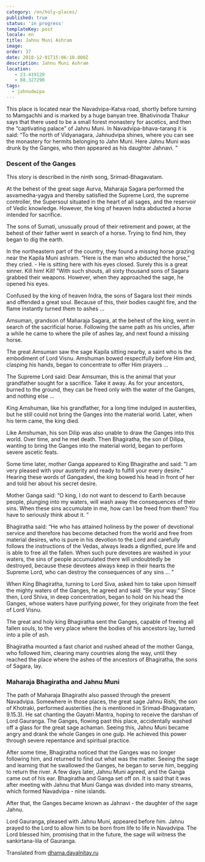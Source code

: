 ```yaml
---
category: /en/holy-places/
published: true
status: 'in progress'
templateKey: post
locale: en
title: Jahnu Muni Ashram
image:
order: 37
date: 2018-12-01T15:06:10.000Z
description: Jahnu Muni Ashram
location:
   - 23.419120
   - 88.327290
tags:
  - jahnudwipa
---
```


This place is located near the Navadvipa-Katva road, shortly before turning to Mamgachhi and is marked by a huge banyan tree. Bhativinoda Thakur says that there used to be a small forest monastery for ascetics, and then the “captivating palace” of Jahnu Muni. In Navadvipa-bhava-tarang it is said: “To the north of Vidyanagara, Jahnudvipa shines, where you can see the monastery for hermits belonging to Jahn Muni. Here Jahnu Muni was drunk by the Ganges, who then appeared as his daughter Jahnavi. "

### Descent of the Ganges
This story is described in the ninth song, Srimad-Bhagavatam.

At the behest of the great sage Aurva, Maharaja Sagara performed the asvamedha-yagya and thereby satisfied the Supreme Lord, the supreme controller, the Supersoul situated in the heart of all sages, and the reservoir of Vedic knowledge. However, the king of heaven Indra abducted a horse intended for sacrifice.

The sons of Sumati, unusually proud of their retirement and power, at the behest of their father went in search of a horse. Trying to find him, they began to dig the earth.

In the northeastern part of the country, they found a missing horse grazing near the Kapila Muni ashram. “Here is the man who abducted the horse,” they cried. - He is sitting here with his eyes closed. Surely this is a great sinner. Kill him! Kill! ”With such shouts, all sixty thousand sons of Sagara grabbed their weapons. However, when they approached the sage, he opened his eyes.

Confused by the king of heaven Indra, the sons of Sagara lost their minds and offended a great soul. Because of this, their bodies caught fire, and the flame instantly turned them to ashes ...

Amsuman, grandson of Maharaja Sagara, at the behest of the king, went in search of the sacrificial horse. Following the same path as his uncles, after a while he came to where the pile of ashes lay, and next found a missing horse.

The great Amsuman saw the sage Kapila sitting nearby, a saint who is the embodiment of Lord Visnu. Amshuman bowed respectfully before Him and, clasping his hands, began to concentrate to offer Him prayers ...

The Supreme Lord said: Dear Amsuman, this is the animal that your grandfather sought for a sacrifice. Take it away. As for your ancestors, burned to the ground, they can be freed only with the water of the Ganges, and nothing else ...

King Amshuman, like his grandfather, for a long time indulged in austerities, but he still could not bring the Ganges into the material world. Later, when his term came, the king died.

Like Amshuman, his son Dilip was also unable to draw the Ganges into this world. Over time, and he met death. Then Bhagiratha, the son of Dilipa, wanting to bring the Ganges into the material world, began to perform severe ascetic feats.

Some time later, mother Ganga appeared to King Bhagirathe and said: "I am very pleased with your austerity and ready to fulfill your every desire." Hearing these words of Gangadevi, the king bowed his head in front of her and told her about his secret desire.

Mother Ganga said: “O king, I do not want to descend to Earth because people, plunging into my waters, will wash away the consequences of their sins. When these sins accumulate in me, how can I be freed from them? You have to seriously think about it. ”

Bhagiratha said: “He who has attained holiness by the power of devotional service and therefore has become detached from the world and free from material desires, who is pure in his devotion to the Lord and carefully follows the instructions of the Vedas, always leads a dignified, pure life and is able to free all the fallen. When such pure devotees are washed in your waters, the sins of people accumulated there will undoubtedly be destroyed, because these devotees always keep in their hearts the Supreme Lord, who can destroy the consequences of any sins ... ”

When King Bhagiratha, turning to Lord Siva, asked him to take upon himself the mighty waters of the Ganges, he agreed and said: “Be your way.” Since then, Lord Shiva, in deep concentration, began to hold on his head the Ganges, whose waters have purifying power, for they originate from the feet of Lord Visnu.

The great and holy king Bhagiratha sent the Ganges, capable of freeing all fallen souls, to the very place where the bodies of his ancestors lay, turned into a pile of ash.

Bhagiratha mounted a fast chariot and rushed ahead of the mother Ganga, who followed him, clearing many countries along the way, until they reached the place where the ashes of the ancestors of Bhagiratha, the sons of Sagara, lay.

### Maharaja Bhagiratha and Jahnu Muni
The path of Maharaja Bhagirathi also passed through the present Navadvipa. Somewhere in those places, the great sage Jahnu Rishi, the son of Khotraki, performed austerities (he is mentioned in Srimad-Bhagavatam, 9.15.3). He sat chanting the Gayatri Mantra, hoping to receive the darshan of Lord Gauranga. The Ganges, flowing past this place, accidentally washed off a glass for the great sage achaman. Seeing this, Jahnu Muni became angry and drank the whole Ganges in one gulp. He achieved this power through severe repentance and spiritual practice.

After some time, Bhagiratha noticed that the Ganges was no longer following him, and returned to find out what was the matter. Seeing the sage and learning that he swallowed the Ganges, he began to serve him, begging to return the river. A few days later, Jahnu Muni agreed, and the Ganga came out of his ear. Bhagiratha and Ganga set off on. It is said that it was after meeting with Jahnu that Muni Ganga was divided into many streams, which formed Navadvipa - nine islands.

After that, the Ganges became known as Jahnavi - the daughter of the sage Jahnu.

Lord Gauranga, pleased with Jahnu Muni, appeared before him. Jahnu prayed to the Lord to allow him to be born from life to life in Navadvipa. The Lord blessed him, promising that in the future, the sage will witness the sankirtana-lila of Gauranga.

Translated from [dhama.dayalnitay.ru](http://dhama.dayalnitay.ru/)

<tbd locale="en" url="mailto:haribol@mayapur.live"></tbd>
